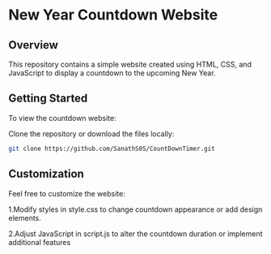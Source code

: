 # New Year Countdown Website

## Overview

This repository contains a simple website created using HTML, CSS, and JavaScript to display a countdown to the upcoming New Year.
## Getting Started

To view the countdown website:

 Clone the repository or download the files locally:

   ```bash
   git clone https://github.com/SanathS0S/CountDownTimer.git
   ```

## Customization

Feel free to customize the website:

1.Modify styles in style.css to change countdown appearance or add design elements.

2.Adjust JavaScript in script.js to alter the countdown duration or implement additional features
